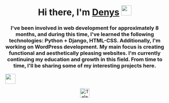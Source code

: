 <h1 align="center">Hi there, I'm <a href="https://daniilshat.ru/" target="_blank">Denys</a> 
<img src="https://github.com/blackcater/blackcater/raw/main/images/Hi.gif" height="32"/></h1>
<h3 align="center">I've been involved in web development for approximately 8 months, and during this time, I've learned the following technologies: Python + Django, HTML-CSS. Additionally, I'm working on WordPress development. My main focus is creating functional and aesthetically pleasing websites. I'm currently continuing my education and growth in this field. From time to time, I'll be sharing some of my interesting projects here.</h3>

<img src="https://github.com/blackcater/blackcater/raw/main/images/Hi.gif" height="32"/></h1>
<p align="center">
  <a href="https://t.me/mor_denis" target="_blank">
    <img src="https://upload.wikimedia.org/wikipedia/commons/thumb/8/82/Telegram_logo.svg/1024px-Telegram_logo.svg.png" alt="Telegram" width="30"/>
  </a>
</p>


